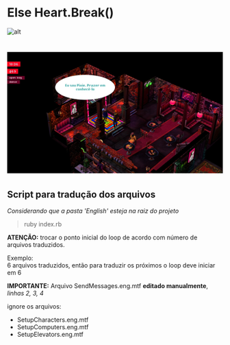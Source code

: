 # Else Heart.Break()

![alt](https://steamcdn-a.akamaihd.net/steam/apps/400110/header.jpg?t=1447377823)

<h1 align="center">
    <img alt="demo" src="./docs/20200712155435_1.jpg" width="800px" />
</h1>

## Script para tradução dos arquivos

*Considerando  que a pasta 'English' esteja na raiz do projeto*
> ruby index.rb

**ATENÇÃO:** trocar o ponto inicial do loop de acordo com número de arquivos traduzidos.

Exemplo:  
6 arquivos traduzidos, então para traduzir os próximos o loop deve iniciar em 6

**IMPORTANTE:**
Arquivo SendMessages.eng.mtf **editado manualmente**, *linhas 2, 3, 4*  

ignore os arquivos:  
- SetupCharacters.eng.mtf
- SetupComputers.eng.mtf
- SetupElevators.eng.mtf
